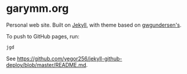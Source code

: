 # garymm.org

Personal web site. Built on [Jekyll](https://jekyllrb.com/), with theme based on
[gwgundersen's](http://gregorygundersen.com/blog/2020/06/21/blog-theme).

To push to GitHub pages, run:

```sh
jgd
```

See <https://github.com/yegor256/jekyll-github-deploy/blob/master/README.md>.
